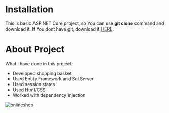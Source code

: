 # Installation

This is basic ASP.NET Core project, so You can use **git clone** command and download it. If You dont have git, download it [HERE](https://git-scm.com/).

# About Project
What i have done in this project:

* Developed shopping basket
* Used Entity Framework and Sql Server
*	Used session states
*	Used Html/CSS
* Worked with dependency injection

![onlineshop](https://user-images.githubusercontent.com/61829798/90270370-28775e80-de6b-11ea-81da-34434e858fc5.jpg)
